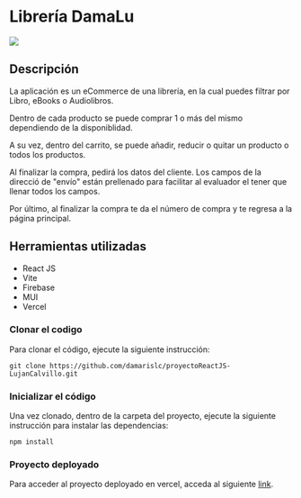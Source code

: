 # Librería DamaLu

![](https://res.cloudinary.com/doxztm7ed/image/upload/v1687198242/225932_ugadgb.png)

## Descripción

La aplicación es un eCommerce de una librería, en la cual puedes filtrar por Libro, eBooks o Audiolibros.

Dentro de cada producto se puede comprar 1 o más del mismo dependiendo de la disponiblidad.

A su vez, dentro del carrito, se puede añadir, reducir o quitar un producto o todos los productos.

Al finalizar la compra, pedirá los datos del cliente. Los campos de la direcció de "envío" están prellenado para facilitar al evaluador el tener que llenar todos los campos.

Por último, al finalizar la compra te da el número de compra y te regresa a la página principal.

## Herramientas utilizadas

- React JS
- Vite
- Firebase
- MUI
- Vercel

### Clonar el codigo

Para clonar el código, ejecute la siguiente instrucción:

```
git clone https://github.com/damarislc/proyectoReactJS-LujanCalvillo.git
```

### Inicializar el código

Una vez clonado, dentro de la carpeta del proyecto, ejecute la siguiente instrucción para instalar las dependencias:

```
npm install
```

### Proyecto deployado

Para acceder al proyecto deployado en vercel, acceda al siguiente [link](https://proyecto-react-js-lujan-calvillo.vercel.app/).
